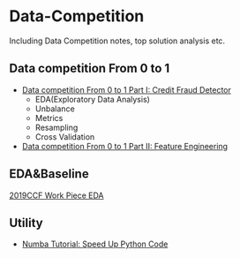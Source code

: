 # Data-Competition
Including Data Competition notes, top solution analysis etc.

## Data competition From 0 to 1
- [Data competition From 0 to 1 Part I: Credit Fraud Detector](https://lambda-xmu.club/2018/08/15/Data-competition-From-0-to-1-Part-I/#1-data-competition-introduction)
  - EDA(Exploratory Data Analysis)
  - Unbalance
  - Metrics
  - Resampling
  - Cross Validation
 - [Data competition From 0 to 1 Part II: Feature Engineering](https://lambda-xmu.club/2018/08/22/Data-competition-From-0-to-1-Part-II/)

## EDA&Baseline
[2019CCF Work Piece EDA](SYI%2BsuC9hp5PBtvTjh1wO8F9zMZB8vs0ZyGBwmNipuupU4bOBaGJU0Orfq7szAFg6wQhdz44bgQHz88mF048xBN%2FU%2FeW4rm1p1WXv47zSE3S9J8uPNfOe0eja%2BvwdgPdoeaVNnf9qmTCHHDUvdfbtxvjZgM0v6BeXmvpDVzbvaA3bA%2Flm8HyD8JQ%3D%3D)


## Utility
- [Numba Tutorial: Speed Up Python Code](http://lambda-xmu.club/2018/08/20/Speed-Up-Python-Code/)


